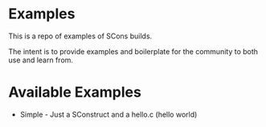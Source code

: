 # Examples

This is a repo of examples of SCons builds.

The intent is to provide examples and boilerplate for the community to both use and learn from.

# Available Examples
* Simple - Just a SConstruct and a hello.c (hello world)